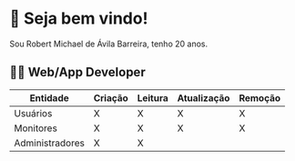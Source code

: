 # :checkered_flag: Seja bem vindo!
Sou Robert Michael de Ávila Barreira, tenho 20 anos.
## :technologist: Web/App Developer

| Entidade| Criação | Leitura | Atualização | Remoção |
| --- | --- | --- | --- | --- |
| Usuários | X |  X  | X | X |
| Monitores | X |   X |  X | X|
| Administradores | X |   X |   | |
